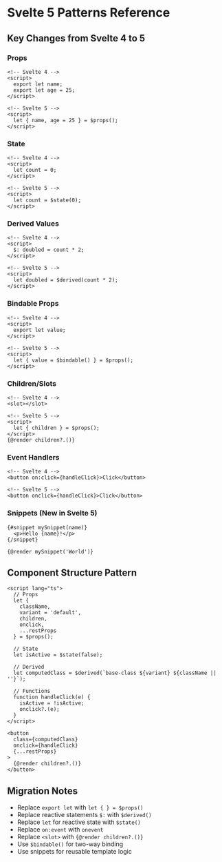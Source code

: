 # Svelte 5 Patterns Reference

## Key Changes from Svelte 4 to 5

### Props
```svelte
<!-- Svelte 4 -->
<script>
  export let name;
  export let age = 25;
</script>

<!-- Svelte 5 -->
<script>
  let { name, age = 25 } = $props();
</script>
```

### State
```svelte
<!-- Svelte 4 -->
<script>
  let count = 0;
</script>

<!-- Svelte 5 -->
<script>
  let count = $state(0);
</script>
```

### Derived Values
```svelte
<!-- Svelte 4 -->
<script>
  $: doubled = count * 2;
</script>

<!-- Svelte 5 -->
<script>
  let doubled = $derived(count * 2);
</script>
```

### Bindable Props
```svelte
<!-- Svelte 4 -->
<script>
  export let value;
</script>

<!-- Svelte 5 -->
<script>
  let { value = $bindable() } = $props();
</script>
```

### Children/Slots
```svelte
<!-- Svelte 4 -->
<slot></slot>

<!-- Svelte 5 -->
<script>
  let { children } = $props();
</script>
{@render children?.()}
```

### Event Handlers
```svelte
<!-- Svelte 4 -->
<button on:click={handleClick}>Click</button>

<!-- Svelte 5 -->
<button onclick={handleClick}>Click</button>
```

### Snippets (New in Svelte 5)
```svelte
{#snippet mySnippet(name)}
  <p>Hello {name}!</p>
{/snippet}

{@render mySnippet('World')}
```

## Component Structure Pattern
```svelte
<script lang="ts">
  // Props
  let { 
    className,
    variant = 'default',
    children,
    onclick,
    ...restProps 
  } = $props();
  
  // State
  let isActive = $state(false);
  
  // Derived
  let computedClass = $derived(`base-class ${variant} ${className || ''}`);
  
  // Functions
  function handleClick(e) {
    isActive = !isActive;
    onclick?.(e);
  }
</script>

<button 
  class={computedClass}
  onclick={handleClick}
  {...restProps}
>
  {@render children?.()}
</button>
```

## Migration Notes
- Replace `export let` with `let { } = $props()`
- Replace reactive statements `$:` with `$derived()`
- Replace `let` for reactive state with `$state()`
- Replace `on:event` with `onevent`
- Replace `<slot>` with `{@render children?.()}`
- Use `$bindable()` for two-way binding
- Use snippets for reusable template logic